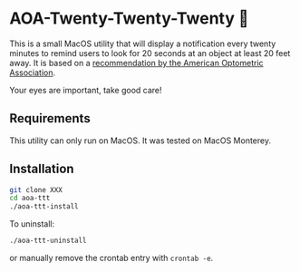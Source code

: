 # AOA-Twenty-Twenty-Twenty 👀

This is a small MacOS utility that will display a notification every twenty
minutes to remind users to look for 20 seconds at an object at least 20 feet
away. It is based on a [recommendation by the American Optometric
Association](https://www.aoa.org/AOA/Images/Patients/Eye%20Conditions/20-20-20-rule.pdf).

Your eyes are important, take good care!

## Requirements

This utility can only run on MacOS. It was tested on MacOS Monterey.

## Installation

```sh
git clone XXX
cd aoa-ttt
./aoa-ttt-install
```

To uninstall:

```sh
./aoa-ttt-uninstall
```
or manually remove the crontab entry with `crontab -e`.
